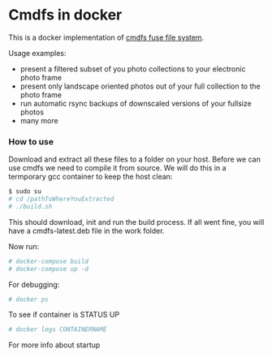 # Cmdfs in docker

This is a docker implementation of [cmdfs fuse file system](https://github.com/mikeswain/cmdfs).

Usage examples:
- present a filtered subset of you photo collections to your electronic photo frame
- present only landscape oriented photos out of your full collection to the photo frame
- run automatic rsync backups of downscaled versions of your fullsize photos
- many more

### How to use

Download and extract all these files to a folder on your host.
Before we can use cmdfs we need to compile it from source. We will do this in a termporary gcc container to keep the host clean:

```sh
$ sudo su
# cd /pathToWhereYouExtracted
# ./build.sh
```

This should download, init and run the build process. If all went fine, you will have a cmdfs-latest.deb file in the work folder.

Now run:
```sh
# docker-compose build
# docker-compose up -d
```

For debugging:

```sh
# docker ps
```
To see if container is STATUS UP

```sh
# docker logs CONTAINERNAME
```
For more info about startup
